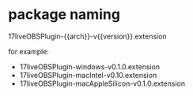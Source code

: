 # package naming

17liveOBSPlugin-{{arch}}-v{{version}}.extension

for example:

* 17liveOBSPlugin-windows-v0.1.0.extension
* 17liveOBSPlugin-macIntel-v0.10.extension
* 17liveOBSPlugin-macAppleSilicon-v0.1.0.extension